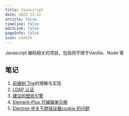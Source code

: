 ```yaml
---
title: Javascript   
date: 2022-11-22    
article: false
timeline: false
editLink: false 
pageInfo: false
icon: nodeJS   
---    
```


Javascript 编码相关的项目，包括但不限于Vanilla、Node 等    

## 笔记    

1. [前缀树 Trie](./trie/README.md)的理解与实现    
2. [LDAP 认证](./ldap-auth/README.md)  
3. [建议的壁纸引擎](./simple-wallpaper-engine/README.md)
4. [Element-Plus 可编辑单元格](./editable-cell/README.md)  
5. [Electron 中关于跨域设置cookie 的问题](./electron/README.md)

